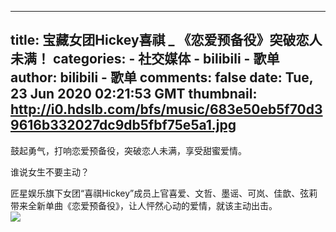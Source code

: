 
---
title: 宝藏女团Hickey喜祺 _ 《恋爱预备役》突破恋人未满！
categories: 
    - 社交媒体
    - bilibili - 歌单
author: bilibili - 歌单
comments: false
date: Tue, 23 Jun 2020 02:21:53 GMT
thumbnail: http://i0.hdslb.com/bfs/music/683e50eb5f70d39616b332027dc9db5fbf75e5a1.jpg
---

<div>   
鼓起勇气，打响恋爱预备役，突破恋人未满，享受甜蜜爱情。

谁说女生不要主动？

匠星娱乐旗下女团“喜祺Hickey”成员上官喜爱、文哲、墨谣、可岚、佳歆、弦莉带来全新单曲《恋爱预备役》，让人怦然心动的爱情，就该主动出击。<br><img src="http://i0.hdslb.com/bfs/music/683e50eb5f70d39616b332027dc9db5fbf75e5a1.jpg" referrerpolicy="no-referrer">  
</div>
            